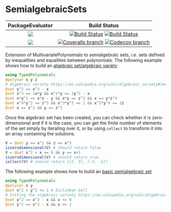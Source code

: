 # SemialgebraicSets

| **PackageEvaluator** | **Build Status** |
|:--------------------:|:----------------:|
| [![][pkg-0.6-img]][pkg-0.6-url] | [![Build Status][build-img]][build-url] [![Build Status][winbuild-img]][winbuild-url] |
| [![][pkg-0.7-img]][pkg-0.7-url] | [![Coveralls branch][coveralls-img]][coveralls-url] [![Codecov branch][codecov-img]][codecov-url] |

Extension of MultivariatePolynomials to semialgebraic sets, i.e. sets defined by inequalities and equalities between polynomials.
The following example shows how to build an [algebraic set/algebraic variety](https://en.wikipedia.org/wiki/Algebraic_variety)
```julia
using TypedPolynomials
@polyvar x y z
# Algebraic variety https://en.wikipedia.org/wiki/Algebraic_variety#/media/File:Elliptic_curve2.png
@set y^2 == x^3 - x
@set x^3 == 2x*y && x^2*y == 2y^2 - x
@set x*y^2 == x*z - y && x*y == z^2 && x == y*z^4
@set x^4*y^2 == z^5 && x^3*y^3 == 1 && x^2*y^4 == 2z
@set x == z^2 && y == z^3
```

Once the algebraic set has been created, you can check whether it is zero-dimensional and if it is the case, you can get the finite number of elements of the set simply by iterating over it, or by using `collect` to transform it into an array containing the solutions.
```julia
V = @set y == x^2 && z == x^3
iszerodimensional(V) # should return false
V = @set x^2 + x == 6 && y == x+1
iszerodimensional(V) # should return true
collect(V) # should return [[2, 3], [-3, -2]]
```

The following example shows how to build an [basic semialgebraic set](http://www.mit.edu/~parrilo/cdc03_workshop/10_positivstellensatz_2003_12_07_02_screen.pdf)
```julia
using TypedPolynomials
@polyvar x y
@set x^2 + y^2 <= 1 # Euclidean ball
# Cutting the algebraic variety https://en.wikipedia.org/wiki/Algebraic_variety#/media/File:Elliptic_curve2.png
@set y^2 == x^3 - x && x <= 0
@set y^2 == x^3 - x && x >= 1
```

[pkg-0.6-img]: http://pkg.julialang.org/badges/SemialgebraicSets_0.6.svg
[pkg-0.6-url]: http://pkg.julialang.org/?pkg=SemialgebraicSets
[pkg-0.7-img]: http://pkg.julialang.org/badges/SemialgebraicSets_0.7.svg
[pkg-0.7-url]: http://pkg.julialang.org/?pkg=SemialgebraicSets

[build-img]: https://travis-ci.org/JuliaAlgebra/SemialgebraicSets.jl.svg?branch=master
[build-url]: https://travis-ci.org/JuliaAlgebra/SemialgebraicSets.jl
[winbuild-img]: https://ci.appveyor.com/api/projects/status/ndyfs82ciou9rmf4/branch/master?svg=true
[winbuild-url]: https://ci.appveyor.com/project/blegat/semialgebraicsets-jl-7se5w/branch/master
[coveralls-img]: https://coveralls.io/repos/github/JuliaAlgebra/SemialgebraicSets.jl/badge.svg?branch=master
[coveralls-url]: https://coveralls.io/github/JuliaAlgebra/SemialgebraicSets.jl?branch=master
[codecov-img]: http://codecov.io/github/JuliaAlgebra/SemialgebraicSets.jl/coverage.svg?branch=master
[codecov-url]: http://codecov.io/github/JuliaAlgebra/SemialgebraicSets.jl?branch=master

